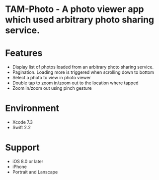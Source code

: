 # TAM-Photo - A photo viewer app which used arbitrary photo sharing service.

# Features
- Display list of photos loaded from an arbitrary photo sharing
 service.
- Pagination. Loading more is triggered when scrolling down to bottom
- Select a photo to view in photo viewer
- Double tap to zoom in/zoom out to the location where tapped
- Zoom in/zoom out using pinch gesture

# Environment
- Xcode 7.3
- Swift 2.2

# Support
- iOS 8.0 or later
- iPhone
- Portrait and Lanscape
